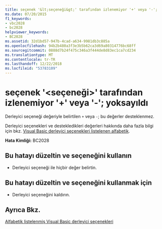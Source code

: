 ```yaml
---
title: seçenek '&lt;seçeneği&gt;' tarafından izlenemiyor '+' veya '-'; yoksayıldı
ms.date: 07/20/2015
f1_keywords:
- vbc2028
- bc2028
helpviewer_keywords:
- BC2028
ms.assetid: 32d1bd57-947b-4cad-a634-9981db3c885a
ms.openlocfilehash: 94b2b480a3f3e3b5b62ca3d69a80314776bc68ff
ms.sourcegitcommit: 0888d7b24f475c346a3f444de8d83ec1ca7cd234
ms.translationtype: MT
ms.contentlocale: tr-TR
ms.lasthandoff: 12/22/2018
ms.locfileid: "53783109"
---
```

# <a name="option-ltoptiongt-cannot-be-followed-by--or---ignored"></a>seçenek '&lt;seçeneği&gt;' tarafından izlenemiyor '+' veya '-'; yoksayıldı
Derleyici seçeneği değeriyle belirtilen `+` veya `-`; bu değerler desteklenmez.  
  
 Derleyici seçenekleri ve destekledikleri değerleri hakkında daha fazla bilgi için bkz. [Visual Basic derleyici seçenekleri listelenen alfabetik](../../visual-basic/reference/command-line-compiler/compiler-options-listed-alphabetically.md).  
  
 **Hata Kimliği:** BC2028  
  
## <a name="to-correct-this-error-and-use-the-option"></a>Bu hatayı düzeltin ve seçeneğini kullanın  
  
-   Derleyici seçeneği ile hiçbir değer belirtin.  
  
## <a name="to-correct-this-error-and-not-use-the-option"></a>Bu hatayı düzeltin ve seçeneğini kullanmak için  
  
-   Derleyici seçeneğini kaldırın.  
  
## <a name="see-also"></a>Ayrıca Bkz.  
 [Alfabetik listelenmiş Visual Basic derleyici seçenekleri](../../visual-basic/reference/command-line-compiler/compiler-options-listed-alphabetically.md)
